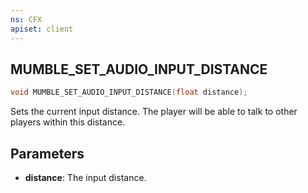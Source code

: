 ```yaml
---
ns: CFX
apiset: client
---
```

## MUMBLE_SET_AUDIO_INPUT_DISTANCE

```c
void MUMBLE_SET_AUDIO_INPUT_DISTANCE(float distance);
```

Sets the current input distance. The player will be able to talk to other players within this distance.

## Parameters
* **distance**: The input distance.
